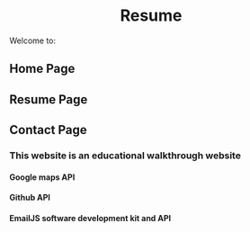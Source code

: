 <h1 align="center"> Resume </h1>

Welcome to:

## Home Page

## Resume Page

## Contact Page

### This website is an educational walkthrough website

#### Google maps API
#### Github API
#### EmailJS software development kit and API 